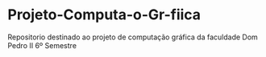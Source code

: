 # Projeto-Computa-o-Gr-fiica
Repositorio destinado ao projeto de computação gráfica da faculdade Dom Pedro II 6º Semestre
